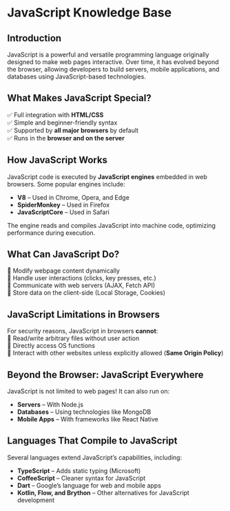 # JavaScript Knowledge Base

## Introduction
JavaScript is a powerful and versatile programming language originally designed to make web pages interactive. Over time, it has evolved beyond the browser, allowing developers to build servers, mobile applications, and databases using JavaScript-based technologies.

## What Makes JavaScript Special?
✅ Full integration with **HTML/CSS**  
✅ Simple and beginner-friendly syntax  
✅ Supported by **all major browsers** by default  
✅ Runs in the **browser and on the server**  

## How JavaScript Works
JavaScript code is executed by **JavaScript engines** embedded in web browsers. Some popular engines include:

- **V8** – Used in Chrome, Opera, and Edge  
- **SpiderMonkey** – Used in Firefox  
- **JavaScriptCore** – Used in Safari  

The engine reads and compiles JavaScript into machine code, optimizing performance during execution.

## What Can JavaScript Do?
🔹 Modify webpage content dynamically  
🔹 Handle user interactions (clicks, key presses, etc.)  
🔹 Communicate with web servers (AJAX, Fetch API)  
🔹 Store data on the client-side (Local Storage, Cookies)  

## JavaScript Limitations in Browsers
For security reasons, JavaScript in browsers **cannot**:  
🚫 Read/write arbitrary files without user action  
🚫 Directly access OS functions  
🚫 Interact with other websites unless explicitly allowed (**Same Origin Policy**)  

## Beyond the Browser: JavaScript Everywhere
JavaScript is not limited to web pages! It can also run on:

- **Servers** – With Node.js  
- **Databases** – Using technologies like MongoDB  
- **Mobile Apps** – With frameworks like React Native  

## Languages That Compile to JavaScript
Several languages extend JavaScript’s capabilities, including:

- **TypeScript** – Adds static typing (Microsoft)  
- **CoffeeScript** – Cleaner syntax for JavaScript  
- **Dart** – Google’s language for web and mobile apps  
- **Kotlin, Flow, and Brython** – Other alternatives for JavaScript development  
